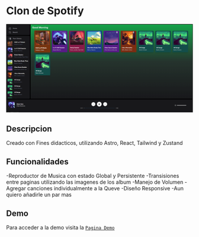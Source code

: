 # Clon de Spotify

<div align="center">
<a href="https://elaborate-sopapillas-9fc246.netlify.app/" target="_blank">
<img src="./public/image.webp">
</a>
</div>

## Descripcion
Creado con Fines didacticos, utilizando Astro, React, Tailwind y Zustand

## Funcionalidades
-Reproductor de Musica con estado Global y Persistente
-Transisiones entre paginas utilizando las imagenes de los album
-Manejo de Volumen
-Agregar canciones individualmente a la Queve
-Diseño Responsive
-Aun quiero añadirle un par mas

## Demo
Para acceder a la demo visita la <a target="_blank" href="https://elaborate-sopapillas-9fc246.netlify.app/">`Pagina Demo`</a>
